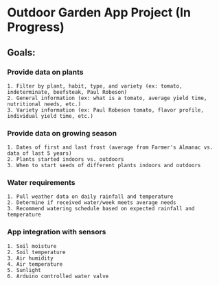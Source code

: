 # Outdoor Garden App Project (In Progress)

## Goals:
### Provide data on plants
	1. Filter by plant, habit, type, and variety (ex: tomato, indeterminate, beefsteak, Paul Robeson)
	2. General information (ex: what is a tomato, average yield time, nutritional needs, etc.)
	3. Variety information (ex: Paul Robeson tomato, flavor profile, individual yield time, etc.)
### Provide data on growing season
	1. Dates of first and last frost (average from Farmer's Almanac vs. data of last 5 years)
	2. Plants started indoors vs. outdoors
	3. When to start seeds of different plants indoors and outdoors
### Water requirements
	1. Pull weather data on daily rainfall and temperature
	2. Determine if received water/week meets average needs
	3. Recommend watering schedule based on expected rainfall and temperature
### App integration with sensors
	1. Soil moisture
	2. Soil temperature
	3. Air humidity
	4. Air temperature
	5. Sunlight
	6. Arduino controlled water valve
